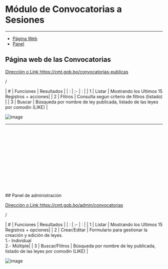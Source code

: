 # Módulo de Convocatorias a Sesiones
---

- [Página Web](#section-1)
- [Panel](#section-2)

<a name="section-1"></a>
## Página web de las Convocatorias
<p><a href="https://cmt.gob.bo/convocatorias-publicas">Dirección o Link https://cmt.gob.bo/convocatorias-publicas</a><p>/</p>
| # | Funciones   | Resultados |
| : |   :-   |  :  |
| 1 | Listar |  Mostrando los Ultimos 15 Registros + acciones|
| 2 | Flitros   | Consulta segun criterio de filtros (listado)  |
| 3 | Buscar  | Búsqueda por nombre de ley publicada, listado de las leyes por comodin (LIKE)   |

![image](https://cmt.gob.bo//storage/docs/conv1.png)

---
<br>
<br>
<br>
<br>
<br>
<br>
<br>
<br>
<br>
<br>
<br>
<br>
<a name="section-2"></a>
## Panel de administración
<p><a href="https://cmt.gob.bo/admin/convocatorias">Dirección o Link https://cmt.gob.bo/admin/convocatorias</a><p>/</p>
| # | Funciones   | Resultados |
| : |   :-   |  :  |
| 1 | Listar |  Mostrando los Ultimos 15 Registros + opciones|
| 2 | Crear/Editar   | Formulario para gestionar la creación y edición de leyes. <br> 1.- Individual <br> 2.- Múltiple|
| 3 | Buscar/Flitros  | Búsqueda por nombre de ley publicada, listado de las leyes por comodin (LIKE)   |

![image](https://cmt.gob.bo//storage/docs/conv2.png)
